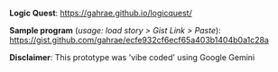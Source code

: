 **Logic Quest**: https://gahrae.github.io/logicquest/

**Sample program** (_usage: load story > Gist Link > Paste_): https://gist.github.com/gahrae/ecfe932cf6ecf65a403b1404b0a1c28a

**Disclaimer**: This prototype was 'vibe coded' using Google Gemini

